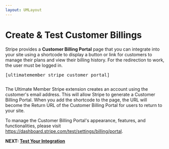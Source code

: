 ```yaml
---
layout: UMLayout
---
```

# Create & Test Customer Billings
<p>
	Stripe provides a 
	<strong>Customer Billing Portal</strong> page that you can integrate into your site using a shortcode to display a button or link for customers to manage their plans and view their billing history. For the redirection to work, the user must be logged in.</p>
<pre>[ultimatemember_stripe_customer_portal]
</pre><p>
	<img class="noBdr" src="https://s3.amazonaws.com/helpscout.net/docs/assets/561c96629033600a7a36d662/images/6475bd0067106052aab4ccdd/file-q1jk018ipI.png" alt="" style="display: block; margin: auto;"></p><p>
	The Ultimate Member Stripe extension creates an account using the customer's email address. This will allow Stripe to generate a Customer Billing Portal. When you add the shortcode to the page, the URL will become the Return URL of the Customer Billing Portal for users to return to your site.</p><p>
	 To manage the Customer Billing Portal's appearance, features, and functionalities, please visit 
	<a href="https://dashboard.stripe.com/test/settings/billing/portal">https://dashboard.stripe.com/test/settings/billing/portal</a>.</p><p>
	<strong>NEXT: <a href="https://ultimatemember.github.io/docs-v3/um-stripe/article/1610-stripe---test-your-integration">Test Your Integration</a></strong></p>
